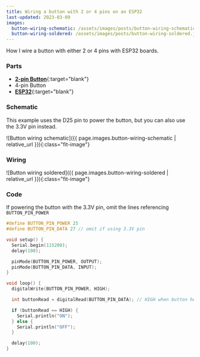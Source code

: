 ```yaml
---
title: Wiring a button with 2 or 4 pins on an ESP32
last-updated: 2023-03-09
images:
  button-wiring-schematic: /assets/images/posts/button-wiring-schematic.jpg
  button-wiring-soldered: /assets/images/posts/button-wiring-soldered.jpg
---
```


How I wire a button with either 2 or 4 pins with ESP32 boards.

### Parts

- [**2-pin Button**](https://www.amazon.com/dp/B07F24Y1TB?psc=1&amp;ref=ppx_yo2ov_dt_b_product_details&_encoding=UTF8&tag=ladyoflightio-20&linkCode=ur2&linkId=0fcf972b910c7b144adaf37d61038e59&camp=1789&creative=9325){:target="blank"}
- 4-pin Button
- [**ESP32**](https://www.amazon.com/dp/B07Q576VWZ?ref=ppx_yo2ov_dt_b_product_details&amp;th=1&_encoding=UTF8&tag=ladyoflightio-20&linkCode=ur2&linkId=9e4a70cf7b4bbf0c998b1df4f3103ac0&camp=1789&creative=9325){:target="blank"}


### Schematic

This example uses the D25 pin to power the button, but you can also use the 3.3V pin instead.

![Button wiring schematic]({{ page.images.button-wiring-schematic | relative_url }}){:class="fit-image"}


### Wiring

![Button wiring soldered]({{ page.images.button-wiring-soldered | relative_url }}){:class="fit-image"}


### Code

If powering the button with the 3.3V pin, omit the lines referencing `BUTTON_PIN_POWER`

```cpp
#define BUTTON_PIN_POWER 25
#define BUTTON_PIN_DATA 27 // omit if using 3.3V pin

void setup() {
  Serial.begin(115200);
  delay(100);

  pinMode(BUTTON_PIN_POWER, OUTPUT);
  pinMode(BUTTON_PIN_DATA, INPUT);
}

void loop() {
  digitalWrite(BUTTON_PIN_POWER, HIGH);

  int buttonRead = digitalRead(BUTTON_PIN_DATA); // HIGH when button held

  if (buttonRead == HIGH) {
    Serial.println("ON");
  } else {
    Serial.println("OFF");
  }

  delay(100);
}
```
